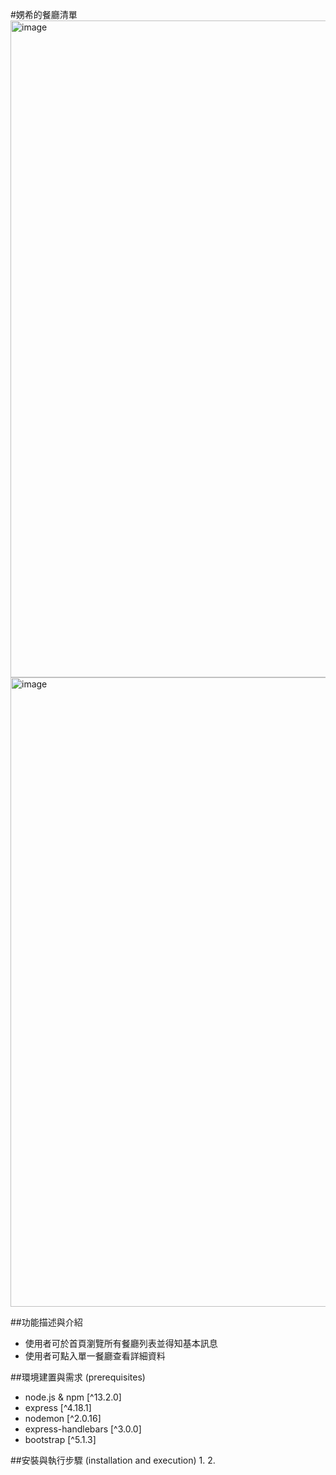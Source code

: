 #娚希的餐廳清單
<img width="1051" alt="image" src="https://user-images.githubusercontent.com/49401117/171075958-9cd3adf9-b36a-4437-86f9-bf1d854d1699.png">
<img width="1007" alt="image" src="https://user-images.githubusercontent.com/49401117/171076808-40a0ed18-b7a1-44b8-8b2f-c6e763b0422d.png">


##功能描述與介紹
 - 使用者可於首頁瀏覽所有餐廳列表並得知基本訊息
 - 使用者可點入單一餐廳查看詳細資料

##環境建置與需求 (prerequisites)
 - node.js & npm [^13.2.0]
 - express [^4.18.1]
 - nodemon [^2.0.16]
 - express-handlebars [^3.0.0]
 - bootstrap [^5.1.3]

##安裝與執行步驟 (installation and execution)
 1. 
 2. 
